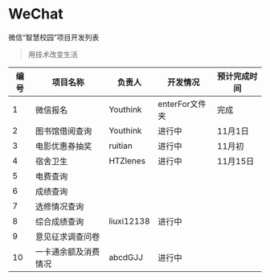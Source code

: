 # WeChat
微信“智慧校园”项目开发列表
>用技术改变生活

|编号|项目名称|负责人|开发情况|预计完成时间|
|----|--------|-------|---------|----------|
|1|微信报名|Youthink|enterFor文件夹|完成|
|2|图书馆借阅查询|Youthink|进行中|11月1日|
|3|电影优惠券抽奖|ruitian|进行中|11月初|
|4|宿舍卫生|HTZlenes|进行中|11月15日||
|5|电费查询|||||
|6|成绩查询|||||
|7|选修情况查询||||||
|8|综合成绩查询|liuxi12138|进行中||||
|9|意见征求调查问卷||||||
|10|一卡通余额及消费情况|abcdGJJ|进行中|||
